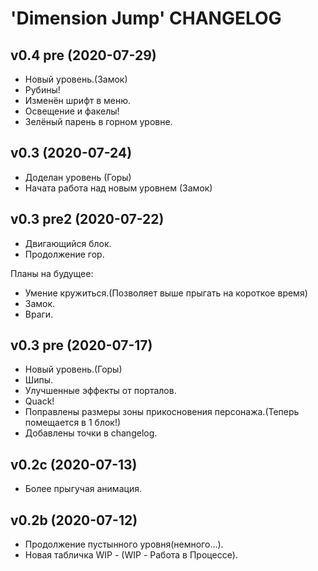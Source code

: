# 'Dimension Jump' CHANGELOG 

## v0.4 pre (2020-07-29)
* Новый уровень.(Замок)
* Рубины!
* Изменён шрифт в меню.
* Освещение и факелы!
* Зелёный парень в горном уровне.

## v0.3 (2020-07-24)
* Доделан уровень (Горы)
* Начата работа над новым уровнем (Замок)

## v0.3 pre2 (2020-07-22)
* Двигающийся блок.
* Продолжение гор.

Планы на будущее:
* Умение кружиться.(Позволяет выше прыгать на короткое время)
* Замок.
* Враги.

## v0.3 pre (2020-07-17)
* Новый уровень.(Горы)
* Шипы.
* Улучшенные эффекты от порталов.
* Quack!
* Поправлены размеры зоны прикосновения персонажа.(Теперь помещается в 1 блок!)
* Добавлены точки в changelog.

## v0.2c (2020-07-13)
* Более прыгучая анимация.

## v0.2b (2020-07-12)
* Продолжение пустынного уровня(немного...).
* Новая табличка WIP - (WIP - Работа в Процессе).
